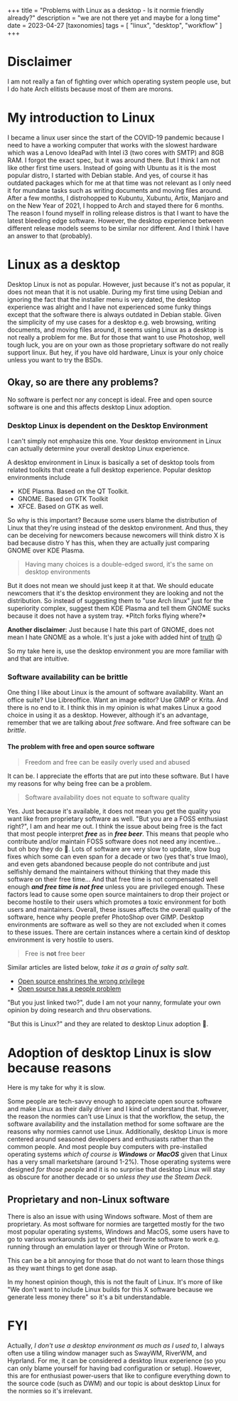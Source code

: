 +++
title = "Problems with Linux as a desktop - Is it normie friendly already?"
description = "we are not there yet and maybe for a long time"
date = 2023-04-27
[taxonomies]
tags = [
  "linux",
  "desktop",
  "workflow"
]
+++

# Disclaimer

I am not really a fan of fighting over which operating system people use, but I do hate
Arch elitists because most of them are morons.

# My introduction to Linux

I became a linux user since the start of the COVID-19 pandemic because I need to have a working computer that
works with the slowest hardware which was a Lenovo IdeaPad with Intel i3 (two cores with SMTP) and 8GB RAM. 
I forgot the exact spec, but it was around there. But I think I am not like other first time users. Instead
of going with Ubuntu as it is the most popular distro, I started with Debian stable. And yes, of course it has
outdated packages which for me at that time was not relevant as I only need it for mundane tasks such as
writing documents and moving files around. After a few months, I distrohopped to Kubuntu, Xubuntu, Artix, Manjaro
and on the New Year of 2021, I hopped to Arch and stayed there for 6 months. The reason I found myself in 
rolling release distros is that I want to have the latest bleeding edge software. However, the desktop
experience between different release models seems to be similar nor different. And I think I have an answer
to that (probably).

# Linux as a desktop

Desktop Linux is not as popular. However, just because it's not as popular, it does not mean that it is not usable. 
During my first time using Debian and ignoring the fact that the installer menu is very dated, the desktop experience was alright and I have not experienced some funky
things except that the software there is always outdated in Debian stable. Given the simplicity of my use cases
for a desktop e.g. web browsing, writing documents, and moving files around, it seems using Linux as a desktop
is not really a problem for me. But for those that want to use Photoshop, well tough luck, you are on your own
as those proprietary software do not really support linux. But hey, if you have old hardware, Linux is your only
choice unless you want to try the BSDs.

## Okay, so are there any problems?

No software is perfect nor any concept is ideal. Free and open source software is one and this affects desktop
Linux adoption.

### Desktop Linux is dependent on the Desktop Environment

I can't simply not emphasize this one. Your desktop environment in Linux can actually determine your overall
desktop Linux experience.

A desktop environment in Linux is basically a set of desktop tools from related toolkits that create a full
desktop experience. Popular desktop environments include

- KDE Plasma. Based on the QT Toolkit.
- GNOME. Based on GTK Toolkit
- XFCE. Based on GTK as well.

So why is this important? Because some users blame the distribution of Linux that they're using instead of
the desktop environment. And thus, they can be deceiving for newcomers because newcomers will think distro X is bad
because distro Y has this, when they are actually just comparing GNOME over KDE Plasma.

> Having many choices is a double-edged sword, it's the same on desktop environments

But it does not mean we should just keep it at that. We should educate newcomers that it's the desktop environment
they are looking and not the distribution. So instead of suggesting them to "use Arch linux" just for the superiority 
complex, suggest them KDE Plasma and tell them GNOME sucks because it does not have a system tray. \*Pitch forks flying where?\*

**Another disclaimer**: Just because I hate this part of GNOME, does not mean I hate GNOME as a whole. It's just a joke with added
hint of [truth](https://linuxiac.com/gnome-background-apps) 😛

So my take here is, use the desktop environment you are more familiar with and that are intuitive.

### Software availability can be brittle

One thing I like about Linux is the amount of software availability. Want an office suite? Use Libreoffice.
Want an image editor? Use GIMP or Krita. And there is no end to it. I think this in my opinion is what makes
Linux a good choice in using it as a desktop. However, although it's an advantage, remember that we are talking
about *free* software. And free software can be *brittle*.

#### The problem with free and open source software

> Freedom and free can be easily overly used and abused

It can be. I appreciate the efforts that are put into these software. But I have my reasons for why being
free can be a problem.

> Software availability does not equate to software quality

Yes. Just because it's available, it does not mean you get the quality you want like from proprietary software
as well. "But you are a FOSS enthusiast right?", I am and hear me out. I think the issue about being free
is the fact that most people interpret ***free*** as in ***free beer***. This means that people who
contribute and/or maintain FOSS software does not need any incentive... but oh boy they do 🥲. Lots of software
are very slow to update, slow bug fixes which some can even span for a decade or two (yes that's true lmao), and
even gets abandoned because people do not contribute and just selfishly demand the maintainers without thinking
that they made this software on their free time... And that free time is not compensated well enough **_and free
time is not free_** unless you are privileged enough. These factors lead to cause some open source maintainers
to drop their project or become hostile to their users which promotes a toxic environment for both users and
maintainers. Overall, these issues affects the overall quality of the
software, hence why people prefer PhotoShop over GIMP. Desktop environments are software as well so they are
not excluded when it comes to these issues. There are certain instances where a certain kind of desktop environment
is very hostile to users.

> Free is **not** free beer

Similar articles are listed below, *take it as a grain of salty salt*.

- [Open source enshrines the wrong privilege](https://fy.blackhats.net.au/blog/2021-03-23-open-source-enshrines-the-wrong-privilege/)
- [Open source has a people problem](https://www.infoworld.com/article/3570483/open-source-has-a-people-problem.html)

"But you just linked two?", dude I am not your nanny, formulate your own opinion by doing research and thru observations.

"But this is Linux?" and they are related to desktop Linux adoption 🙂.

# Adoption of desktop Linux is slow because reasons

Here is my take for why it is slow.

Some people are tech-savvy enough to appreciate open source software and make Linux as their daily
driver and I kind of understand that. However, the reason the normies can't use Linux is that
the workflow, the setup, the software availability and the installation method for some software
are the reasons why normies cannot use Linux. Additionally, desktop Linux is more centered around
seasoned developers and enthusiasts rather than the common people. And most people buy computers
with pre-installed operating systems *which of course is **Windows** or **MacOS*** given that
Linux has a very small marketshare (around 1-2%). Those operating systems were designed 
*for those people* and it is no surprise that desktop Linux will stay as obscure for another 
decade or so *unless they use the Steam Deck*.

## Proprietary and non-Linux software

There is also an issue with using Windows software. Most of them are proprietary.
 As most software for normies are targetted mostly for the two most popular operating systems, 
Windows and MacOS, some users have to go to various workarounds just to get their favorite software 
to work e.g. running through an emulation layer or through Wine or Proton.

This can be a bit annoying for those that do not want to learn those things as they want things to get
done asap.

In my honest opinion though, this is not the fault of Linux. It's more of like "We don't want to include
Linux builds for this X software because we generate less money there" so it's a bit understandable.

# FYI

Actually, *I don't use a desktop environment as much as I used to*, I always often use a tiling window manager such as
SwayWM, RiverWM, and Hyprland. For me, it can be considered a desktop linux experience (so you can only blame yourself for having bad configuration or setup). 
However, this are for enthusiast power-users that like to configure everything down to the source code (such as DWM) and our topic
is about desktop Linux for the normies so it's irrelevant.
